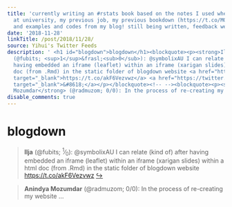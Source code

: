 ```yaml
---
title: 'currently writing an #rstats book based on the notes I used when I thaught
  at university, my previous job, my previous bookdown (https://t.co/MG4ywQ9sn9 )
  and examples and codes from my blog! still being written, feedback welcome! https://t.co/L0Y6MUTxzc'
date: '2018-11-28'
linkTitle: /post/2018/11/28/
source: Yihui's Twitter Feeds
description: ' <h1 id="blogdown">blogdown</h1><blockquote><p><strong>Ilja</strong>
  (@fubits; <sup>1</sup>&frasl;<sub>0</sub>): @symbolixAU I can relate (kind of) after
  having embedded an iframe (leaflet) within an iframe (xarigan slides) within a html
  doc (from .Rmd) in the static folder of blogdown website <a href="https://t.co/akF6Vezvwz"
  target="_blank">https://t.co/akF6Vezvwz</a> <a href="https://twitter.com/xieyihui/status/1067591819523997696"
  target="_blank">&#8618;</a></p></blockquote><!-- --><blockquote><p><strong>Anindya
  Mozumdar</strong> (@radmuzom; 0/0): In the process of re-creating my website ...'
disable_comments: true
---
```

 <h1 id="blogdown">blogdown</h1><blockquote><p><strong>Ilja</strong> (@fubits; <sup>1</sup>&frasl;<sub>0</sub>): @symbolixAU I can relate (kind of) after having embedded an iframe (leaflet) within an iframe (xarigan slides) within a html doc (from .Rmd) in the static folder of blogdown website <a href="https://t.co/akF6Vezvwz" target="_blank">https://t.co/akF6Vezvwz</a> <a href="https://twitter.com/xieyihui/status/1067591819523997696" target="_blank">&#8618;</a></p></blockquote><!-- --><blockquote><p><strong>Anindya Mozumdar</strong> (@radmuzom; 0/0): In the process of re-creating my website ...
